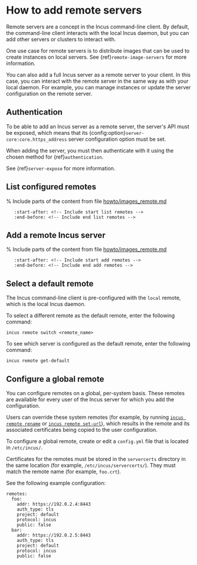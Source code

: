 # How to add remote servers

Remote servers are a concept in the Incus command-line client.
By default, the command-line client interacts with the local Incus daemon, but you can add other servers or clusters to interact with.

One use case for remote servers is to distribute images that can be used to create instances on local servers.
See {ref}`remote-image-servers` for more information.

You can also add a full Incus server as a remote server to your client.
In this case, you can interact with the remote server in the same way as with your local daemon.
For example, you can manage instances or update the server configuration on the remote server.

## Authentication

To be able to add an Incus server as a remote server, the server's API must be exposed, which means that its {config:option}`server-core:core.https_address` server configuration option must be set.

When adding the server, you must then authenticate with it using the chosen method for {ref}`authentication`.

See {ref}`server-expose` for more information.

## List configured remotes

% Include parts of the content from file [howto/images_remote.md](howto/images_remote.md)
```{include} howto/images_remote.md
   :start-after: <!-- Include start list remotes -->
   :end-before: <!-- Include end list remotes -->
```

## Add a remote Incus server

% Include parts of the content from file [howto/images_remote.md](howto/images_remote.md)
```{include} howto/images_remote.md
   :start-after: <!-- Include start add remotes -->
   :end-before: <!-- Include end add remotes -->
```

## Select a default remote

The Incus command-line client is pre-configured with the `local` remote, which is the local Incus daemon.

To select a different remote as the default remote, enter the following command:

    incus remote switch <remote_name>

To see which server is configured as the default remote, enter the following command:

    incus remote get-default

## Configure a global remote

You can configure remotes on a global, per-system basis.
These remotes are available for every user of the Incus server for which you add the configuration.

Users can override these system remotes (for example, by running [`incus remote rename`](incus_remote_rename.md) or [`incus remote set-url`](incus_remote_set-url.md)), which results in the remote and its associated certificates being copied to the user configuration.

To configure a global remote, create or edit a `config.yml` file that is located in `/etc/incus/`.

Certificates for the remotes must be stored in the `servercerts` directory in the same location (for example, `/etc/incus/servercerts/`).
They must match the remote name (for example, `foo.crt`).

See the following example configuration:

```
remotes:
  foo:
    addr: https://192.0.2.4:8443
    auth_type: tls
    project: default
    protocol: incus
    public: false
  bar:
    addr: https://192.0.2.5:8443
    auth_type: tls
    project: default
    protocol: incus
    public: false
```

